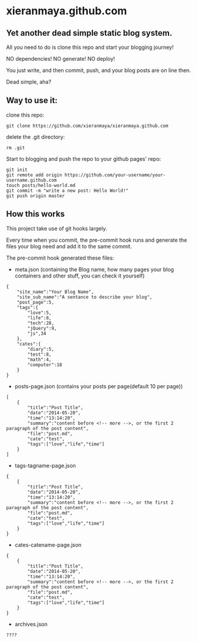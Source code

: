 # xieranmaya.github.com

## Yet another dead simple static blog system.

All you need to do is clone this repo and start your blogging journey!

NO dependencies! NO generate! NO deploy!

You just write, and then commit, push, and your blog posts are on line then.

Dead simple, aha?

## Way to use it:

clone this repo:
```
git clone https://github.com/xieranmaya/xieranmaya.github.com
```

delete the .git directory:
```
rm .git
```

Start to blogging and push the repo to your github pages' repo:
```
git init
git remote add origin https://github.com/your-username/your-username.github.com
touch posts/hello-world.md
git commit -m "write a new post: Hello World!"
git push origin master
```

## How this works
This project take use of git hooks largely.

Every time when you commit, the pre-commit hook runs and generate the files your blog need and add it to the same commit.

The pre-commit hook generated these files:

* meta.json (containing the Blog name, how many pages your blog containers and other stuff, you can check it yourself)
```
{
	"site_name":"Your Blog Name",
	"site_sub_name":"A sentance to describe your blog",
	"post_page":5,
	"tags":{
		"love":5,
		"life":8,
		"tech":28,
		"jQuery":9,
		"js",34
	},
	"cates":{
		"diary":5,
		"test":8,
		"math":4,
		"computer":18
	}
}
```
* posts-page.json (contains your posts per page(default 10 per page))
```
[
	{
		"title":"Post Title",
		"date":"2014-05-20",
		"time":"13:14:20",
		"summary":"content before <!-- more -->, or the first 2 paragraph of the post content",
		"file":"post.md",
		"cate":"test",
		"tags":["love","life","time"]
	}
]
```
* tags-tagname-page.json
```
{
	{
		"title":"Post Title",
		"date":"2014-05-20",
		"time":"13:14:20",
		"summary":"content before <!-- more -->, or the first 2 paragraph of the post content",
		"file":"post.md",
		"cate":"test",
		"tags":["love","life","time"]
	}
}
```
* cates-catename-page.json
```
{
	{
		"title":"Post Title",
		"date":"2014-05-20",
		"time":"13:14:20",
		"summary":"content before <!-- more -->, or the first 2 paragraph of the post content",
		"file":"post.md",
		"cate":"test",
		"tags":["love","life","time"]
	}
}
```
* archives.json
```
????
```
